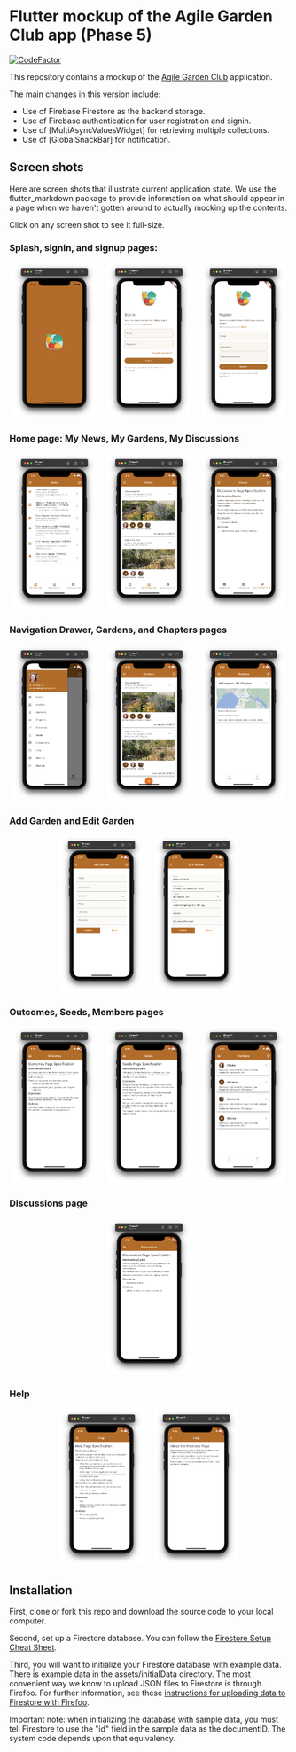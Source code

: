 # Flutter mockup of the Agile Garden Club app (Phase 5)

[![CodeFactor](https://www.codefactor.io/repository/github/philipmjohnson/flutter_agc_mockup_5/badge)](https://www.codefactor.io/repository/github/philipmjohnson/flutter_agc_mockup_5)

This repository contains a mockup of the [Agile Garden Club](https://agilegardenclub.com) application.

The main changes in this version include:

* Use of Firebase Firestore as the backend storage.
* Use of Firebase authentication for user registration and signin.
* Use of [MultiAsyncValuesWidget] for retrieving multiple collections.
* Use of [GlobalSnackBar] for notification.


## Screen shots

Here are screen shots that illustrate current application state. We use the flutter_markdown package to provide information on what should appear in a page when we haven't gotten around to actually mocking up the contents.

Click on any screen shot to see it full-size.

### Splash, signin, and signup pages:

<p style="text-align: center">
  <img src="https://github.com/philipmjohnson/flutter_agc_mockup_5/raw/main/README-screenshots/splash.png" width="30%">
&nbsp; &nbsp; 
  <img src="https://github.com/philipmjohnson/flutter_agc_mockup_5/raw/main/README-screenshots/signin.png" width="30%">
&nbsp; &nbsp; 
  <img src="https://github.com/philipmjohnson/flutter_agc_mockup_5/raw/main/README-screenshots/signup.png" width="30%">
</p>

### Home page: My News, My Gardens, My Discussions

<p style="text-align: center">
  <img src="https://github.com/philipmjohnson/flutter_agc_mockup_5/raw/main/README-screenshots/home-my-news.png" width="30%">
&nbsp; &nbsp; 
  <img src="https://github.com/philipmjohnson/flutter_agc_mockup_5/raw/main/README-screenshots/home-my-gardens.png" width="30%">
&nbsp; &nbsp; 
  <img src="https://github.com/philipmjohnson/flutter_agc_mockup_5/raw/main/README-screenshots/home-my-discussions.png" width="30%">
</p>

### Navigation Drawer, Gardens, and Chapters pages

<p style="text-align: center">
  <img src="https://github.com/philipmjohnson/flutter_agc_mockup_5/raw/main/README-screenshots/drawer.png" width="30%">
&nbsp; &nbsp; 
  <img src="https://github.com/philipmjohnson/flutter_agc_mockup_5/raw/main/README-screenshots/gardens.png" width="30%">
&nbsp; &nbsp; 
  <img src="https://github.com/philipmjohnson/flutter_agc_mockup_5/raw/main/README-screenshots/chapters.png" width="30%">
</p>

### Add Garden and Edit Garden

<p style="text-align: center">
  <img src="https://github.com/philipmjohnson/flutter_agc_mockup_5/raw/main/README-screenshots/add-garden.png" width="30%">
&nbsp; &nbsp; 
  <img src="https://github.com/philipmjohnson/flutter_agc_mockup_5/raw/main/README-screenshots/edit-garden.png" width="30%">
</p>

### Outcomes, Seeds, Members pages

<p style="text-align: center">
  <img src="https://github.com/philipmjohnson/flutter_agc_mockup_5/raw/main/README-screenshots/outcomes.png" width="30%">
&nbsp; &nbsp; 
  <img src="https://github.com/philipmjohnson/flutter_agc_mockup_5/raw/main/README-screenshots/seeds.png" width="30%">
&nbsp; &nbsp; 
  <img src="https://github.com/philipmjohnson/flutter_agc_mockup_5/raw/main/README-screenshots/members.png" width="30%">
</p>

### Discussions page

<p style="text-align: center">
  <img src="https://github.com/philipmjohnson/flutter_agc_mockup_5/raw/main/README-screenshots/discussions.png" width="30%">
</p>

### Help

<p style="text-align: center">
  <img src="https://github.com/philipmjohnson/flutter_agc_mockup_5/raw/main/README-screenshots/help.png" width="30%">
&nbsp; &nbsp; 
  <img src="https://github.com/philipmjohnson/flutter_agc_mockup_5/raw/main/README-screenshots/help-local.png" width="30%">
</p>


## Installation

First, clone or fork this repo and download the source code to your local computer.

Second, set up a Firestore database.  You can follow the [Firestore Setup Cheat Sheet](https://courses.ics.hawaii.edu/mobile-application-development/morea/data/reading-firestore-setup-cheat-sheet.html).

Third, you will want to initialize your Firestore database with example data. There is example data in the assets/initialData directory. The most convenient way we know to upload JSON files to Firestore is through Firefoo.  For further information, see these [instructions for uploading data to Firestore with Firefoo](https://courses.ics.hawaii.edu/mobile-application-development/morea/data/reading-firefoo.html).

Important note: when initializing the database with sample data, you must tell Firestore to use the "id" field in the sample data as the documentID.  The system code depends upon that equivalency.
